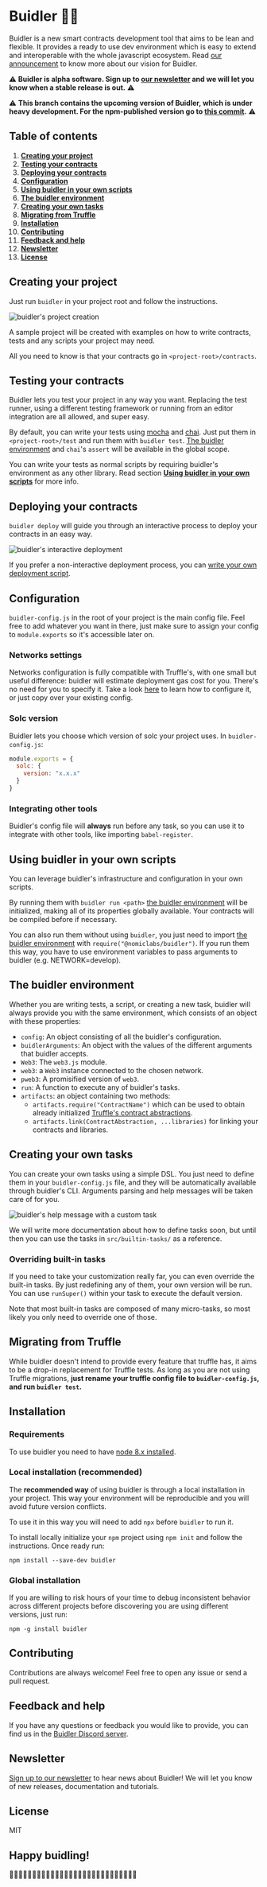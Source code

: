 # Buidler 👷‍♀️

Buidler is a new smart contracts development tool that aims to be lean and flexible. It provides a ready to use dev environment which is easy to extend and interoperable with the whole javascript ecosystem. Read [our announcement](https://medium.com/nomic-labs-blog/towards-a-mature-ecosystem-of-ethereum-developer-tools-bdff10e6cdc3) to know more about our vision for Buidler.

⚠️ **Buidler is alpha software. Sign up to [our newsletter](https://buidler.substack.com/welcome) and we will let you know when a stable release is out.** ⚠️

⚠️ **This branch contains the upcoming version of Buidler, which is under heavy development. For the npm-published version go to [this commit](https://github.com/nomiclabs/buidler/tree/412404c496ac196a6f467f84849d9536dc60ef86).** ⚠️

## Table of contents

1. [**Creating your project**](#creating-your-project)
1. [**Testing your contracts**](#testing-your-contracts)
1. [**Deploying your contracts**](#deploying-your-contracts)
1. [**Configuration**](#configuration)
1. [**Using buidler in your own scripts**](#using-buidler-in-your-own-scripts)
1. [**The buidler environment**](#the-buidler-environment)
1. [**Creating your own tasks**](#creating-your-own-tasks)
1. [**Migrating from Truffle**](#migrating-from-truffle)
1. [**Installation**](#installation)
1. [**Contributing**](#contributing)
1. [**Feedback and help**](#feedback-and-help)
1. [**Newsletter**](#newsletter)
1. [**License**](#license)

## Creating your project

Just run `buidler` in your project root and follow the instructions.

![buidler's project creation](https://raw.githubusercontent.com/nomiclabs/buidler/master/imgs/project-creation.gif)

A sample project will be created with examples on how to write contracts, tests and any scripts your project may need.

All you need to know is that your contracts go in `<project-root>/contracts`.

## Testing your contracts

Buidler lets you test your project in any way you want. Replacing the test runner, using a different testing framework or running from an editor integration are all allowed, and super easy.

By default, you can write your tests using [mocha](https://mochajs.org/) and [chai](http://www.chaijs.com). Just put them in `<project-root>/test` and run them with `buidler test`. [The buidler environment](#the-buidler-environment) and `chai`'s `assert` will be available in the global scope.

You can write your tests as normal scripts by requiring buidler's environment as any other library. Read section [**Using buidler in your own scripts**](#using-buidler-in-your-own-scripts) for more info.

## Deploying your contracts

`buidler deploy` will guide you through an interactive process to deploy your contracts in an easy way.

![buidler's interactive deployment](https://raw.githubusercontent.com/nomiclabs/buidler/master/imgs/interactive-deployment.gif)

If you prefer a non-interactive deployment process, you can [write your own deployment script](#using-buidler-in-your-own-scripts).

## Configuration

`buidler-config.js` in the root of your project is the main config file. Feel free to add whatever you want in there, just make sure to assign your config to `module.exports` so it's accessible later on.

### Networks settings

Networks configuration is fully compatible with Truffle's, with one small but useful difference: buidler will estimate deployment gas cost for you. There's no need for you to specify it. Take a look [here](http://truffleframework.com/docs/advanced/configuration#networks) to learn how to configure it, or just copy over your existing config.

### Solc version

Buidler lets you choose which version of solc your project uses. In `buidler-config.js`:

```js
module.exports = {
  solc: {
    version: "x.x.x"
  }
}
```

### Integrating other tools

Buidler's config file will **always** run before any task, so you can use it to integrate with other tools, like importing `babel-register`.

## Using buidler in your own scripts

You can leverage buidler's infrastructure and configuration in your own scripts.

By running them with `buidler run <path>` [the buidler environment](#the-buidler-environment) will be initialized, making all of its properties globally available. Your contracts will be compiled before if necessary.

You can also run them without using `buidler`, you just need to import [the buidler environment](#the-buidler-environment) with `require("@nomiclabs/buidler")`. If you run them this way, you have to use environment variables to pass arguments to buidler (e.g. NETWORK=develop).

## The buidler environment

Whether you are writing tests, a script, or creating a new task, buidler will always provide you with the same environment, which consists of an object with these properties:

* `config`: An object consisting of all the buidler's configuration.
* `buidlerArguments`: An object with the values of the different arguments that buidler accepts.
* `Web3`: The `web3.js` module.
* `web3`: a `Web3` instance connected to the chosen network.
* `pweb3`: A promisified version of `web3`.
* `run`: A function to execute any of buidler's tasks.
* `artifacts`: an object containing two methods:
  * `artifacts.require("ContractName")` which can be used to obtain already initialized [Truffle's contract abstractions](https://github.com/trufflesuite/truffle-contract).
  * `artifacts.link(ContractAbstraction, ...libraries)` for linking your contracts and libraries.

## Creating your own tasks

You can create your own tasks using a simple DSL. You just need to define them in your `buidler-config.js` file, and they will be automatically available through buidler's CLI. Arguments parsing and help messages will be taken care of for you.

![buidler's help message with a custom task](https://raw.githubusercontent.com/nomiclabs/buidler/master/imgs/help.png)

We will write more documentation about how to define tasks soon, but until then you can use the tasks in `src/builtin-tasks/` as a reference.

### Overriding built-in tasks

If you need to take your customization really far, you can even override the built-in tasks. By just redefining any of them, your own version will be run. You can use `runSuper()` within your task to execute the default version.

Note that most built-in tasks are composed of many micro-tasks, so most likely you only need to override one of those.

## Migrating from Truffle

While buidler doesn't intend to provide every feature that truffle has, it aims to be a drop-in replacement for Truffle tests. As long as you are not using Truffle migrations, **just rename your truffle config file to `buidler-config.js`, and run `buidler test`.**

## Installation

### Requirements

To use buidler you need to have [node 8.x installed](https://nodejs.org/en/download/).

### Local installation (recommended)

The **recommended way** of using buidler is through a local installation in your project. This way your environment will be reproducible and you will avoid future version conflicts.

To use it in this way you will need to add `npx` before `buidler` to run it.

To install locally initialize your `npm` project using `npm init` and follow
the instructions. Once ready run:

`npm install --save-dev buidler`

### Global installation

If you are willing to risk hours of your time to debug inconsistent behavior across different projects before discovering you are using different versions, just run:

`npm -g install buidler`

## Contributing

Contributions are always welcome! Feel free to open any issue or send a pull request.

## Feedback and help

If you have any questions or feedback you would like to provide, you can find us in the [Buidler Discord server](https://discord.gg/TufWKfF).

## Newsletter

[Sign up to our newsletter](https://buidler.substack.com/welcome) to hear news about Buidler! We will let you know of new releases, documentation and tutorials.

## License

MIT

## Happy buidling!
👷‍♀️👷‍♂️👷‍♀️👷‍♂️👷‍♀️👷‍♂️👷‍♀️👷‍♂️👷‍♀️👷‍♂️👷‍♀️👷‍♂️👷‍♀️👷‍♂️
